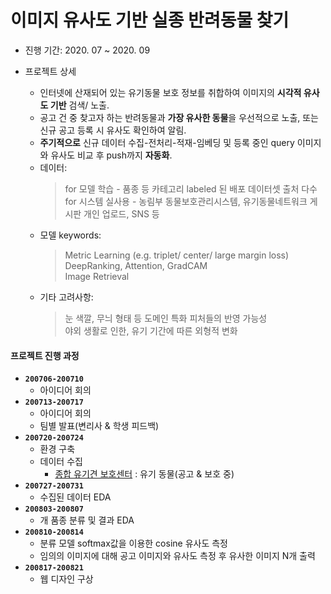 # 이미지 유사도 기반 실종 반려동물 찾기

- 진행 기간: 2020. 07 ~ 2020. 09

- 프로젝트 상세
  - 인터넷에 산재되어 있는 유기동물 보호 정보를 취합하여 이미지의 <b>시각적 유사도 기반</b> 검색/ 노출.
  - 공고 건 중 찾고자 하는 반려동물과 <b>가장 유사한 동물</b>을 우선적으로 노출, 또는 신규 공고 등록 시 유사도 확인하여 알림.
  - <b>주기적으로</b> 신규 데이터 수집-전처리-적재-임베딩 및 등록 중인 query 이미지와 유사도 비교 후 push까지 <b>자동화</b>. 
  - 데이터:
    > for 모델 학습 - 품종 등 카테고리 labeled 된 배포 데이터셋 출처 다수  
    > for 시스템 실사용 - 농림부 동물보호관리시스템, 유기동물네트워크 게시판 개인 업로드, SNS 등
  - 모델 keywords:
    > Metric Learning (e.g. triplet/ center/ large margin loss)  
    > DeepRanking, Attention, GradCAM  
    > Image Retrieval
  - 기타 고려사항:
    > 눈 색깔, 무늬 형태 등 도메인 특화 피처들의 반영 가능성  
    > 야외 생활로 인한, 유기 기간에 따른 외형적 변화


#### 프로젝트 진행 과정

- **`200706-200710`**
  - 아이디어 회의
- **`200713-200717`**
  - 아이디어 회의
  - 팀별 발표(변리사 & 학생 피드백)
- **`200720-200724`**
  - 환경 구축
  - 데이터 수집
    - [종합 유기견 보호센터](http://www.zooseyo.or.kr/zooseyo_or_kr.html?) : 유기 동물(공고 & 보호 중)
- **`200727-200731`**
  - 수집된 데이터 EDA
- **`200803-200807`**
  - 개 품종 분류 및 결과 EDA
- **`200810-200814`**
  - 분류 모델 softmax값을 이용한 cosine 유사도 측정
  - 임의의 이미지에 대해 공고 이미지와 유사도 측정 후 유사한 이미지 N개 출력
- **`200817-200821`**
  - 웹 디자인 구상
